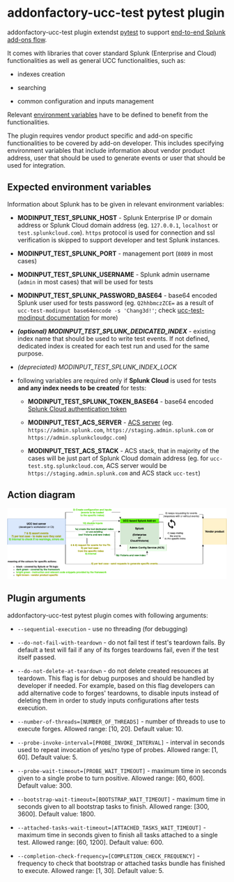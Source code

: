 # addonfactory-ucc-test pytest plugin

addonfactory-ucc-test plugin extendst [pytest](https://pytest.org/) to support [end-to-end Splunk add-ons flow](#action-diagram).

It comes with libraries that cover standard Splunk (Enterprise and Cloud) functionalities as well as general UCC functionalities, such as:

- indexes creation

- searching

- common configuration and inputs management

Relevant [environment variables](#expected-environment-variables) have to be defined to benefit from the functionalities.

The plugin requires vendor product specific and add-on specific functionalities to be covered by add-on developer.
This includes specifying environment variables that include information about vendor product address, user that should be used to generate events or user that should be used for integration.

## Expected environment variables

Information about Splunk has to be given in relevant environment variables:

- **MODINPUT_TEST_SPLUNK_HOST** - Splunk Enterprise IP or domain address or Splunk Cloud domain address (eg. `127.0.0.1`, `localhost` or `test.splunkcloud.com`). `https` protocol is used for connection and ssl verification is skipped to support developer and test Splunk instances.

- **MODINPUT_TEST_SPLUNK_PORT** - management port (`8089` in most cases)

- **MODINPUT_TEST_SPLUNK_USERNAME** - Splunk admin username (`admin` in most cases) that will be used for tests

- **MODINPUT_TEST_SPLUNK_PASSWORD_BASE64** - base64 encoded Splunk user used for tests password  (eg. `Q2hhbmczZCE=`  as a result of `ucc-test-modinput base64encode -s 'Chang3d!'`; check [ucc-test-modinput documentation](./ucc-test-modinput_cli_tool.md) for more)

- ***(optional) MODINPUT_TEST_SPLUNK_DEDICATED_INDEX*** - existing index name that should be used to write test events. If not defined, dedicated index is created for each test run and used for the same purpose.

- *(depreciated) MODINPUT_TEST_SPLUNK_INDEX_LOCK*

- following variables are required only if **Splunk Cloud** is used for tests **and any index needs to be created** for tests:

    - **MODINPUT_TEST_SPLUNK_TOKEN_BASE64** - base64 encoded [Splunk Cloud authentication token](https://docs.splunk.com/Documentation/SplunkCloud/latest/Security/CreateAuthTokens)

    - **MODINPUT_TEST_ACS_SERVER** -  [ACS server](https://docs.splunk.com/Documentation/SplunkCloud/latest/Config/ACSCLI#Set_environment_variables) (eg. `https://admin.splunk.com`, `https://staging.admin.splunk.com` or `https://admin.splunkcloudgc.com`)

    - **MODINPUT_TEST_ACS_STACK** - ACS stack, that in majority of the cases will be just part of Splunk Cloud domain address (eg. for `ucc-test.stg.splunkcloud.com`, ACS server would be `https://staging.admin.splunk.com` and ACS stack `ucc-test`)

## Action diagram

![image](images/addonfactory-ucc-test-action-diagram.png)
<!--
https://app.diagrams.net/#G176U5PybjM_AZ2A_fMCUYRVkRoJJ4CKJp#%7B%22pageId%22%3A%22kMcs2QKimi5lbFpNUQGU%22%7D
-->

## Plugin arguments

addonfactory-ucc-test pytest plugin comes with following arguments:

- `--sequential-execution` - use no threading (for debugging)

- `--do-not-fail-with-teardown` - do not fail test if test's teardown fails. By default a test will fail if any of its forges teardowns fail, even if the test itself passed.

- `--do-not-delete-at-teardown` - do not delete created resoueces at teardown. This flag is for debug purposes and should be handled by developer if needed. For example, based on this flag developers can add alternative code to forges' teardowns, to disable inputs instead of deleting them in order to study inputs configurations after tests execution.

- `--number-of-threads=[NUMBER_OF_THREADS]` - number of threads to use to execute forges. Allowed range: [10, 20]. Default value: 10.

- `--probe-invoke-interval=[PROBE_INVOKE_INTERVAL]` - interval in seconds used to repeat invocation of yes/no type of probes. Allowed range: [1, 60]. Default value: 5.

- `--probe-wait-timeout=[PROBE_WAIT_TIMEOUT]` - maximum time in seconds given to a single probe to turn positive. Allowed range: [60, 600]. Default value: 300.

- `--bootstrap-wait-timeout=[BOOTSTRAP_WAIT_TIMEOUT]` - maximum time in seconds given to all bootstrap tasks to finish. Allowed range: [300, 3600]. Default value: 1800.

- `--attached-tasks-wait-timeout=[ATTACHED_TASKS_WAIT_TIMEOUT]` - maximum time in seconds given to finish all tasks attached to a single test. Allowed range: [60, 1200]. Default value: 600.

- `--completion-check-frequency=[COMPLETION_CHECK_FREQUENCY]` - frequency to check that bootstrap or attached tasks bundle has finished to execute. Allowed range: [1, 30]. Default value: 5.
